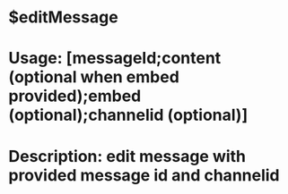 # $editMessage
# Usage: [messageId;content (optional when embed provided);embed (optional);channelid (optional)]
# Description: edit message with provided message id and channelid